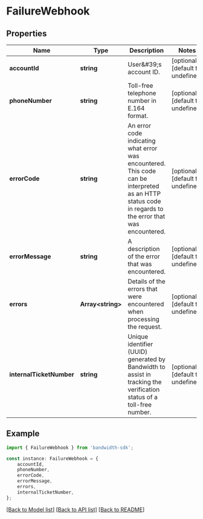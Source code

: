 # FailureWebhook


## Properties

Name | Type | Description | Notes
------------ | ------------- | ------------- | -------------
**accountId** | **string** | User\&#39;s account ID. | [optional] [default to undefined]
**phoneNumber** | **string** | Toll-free telephone number in E.164 format. | [optional] [default to undefined]
**errorCode** | **string** | An error code indicating what error was encountered. This code can be interpreted as an HTTP status code in regards to the error that was encountered. | [optional] [default to undefined]
**errorMessage** | **string** | A description of the error that was encountered. | [optional] [default to undefined]
**errors** | **Array&lt;string&gt;** | Details of the errors that were encountered when processing the request. | [optional] [default to undefined]
**internalTicketNumber** | **string** | Unique identifier (UUID) generated by Bandwidth to assist in tracking the verification status of a toll-free number. | [optional] [default to undefined]

## Example

```typescript
import { FailureWebhook } from 'bandwidth-sdk';

const instance: FailureWebhook = {
    accountId,
    phoneNumber,
    errorCode,
    errorMessage,
    errors,
    internalTicketNumber,
};
```

[[Back to Model list]](../README.md#documentation-for-models) [[Back to API list]](../README.md#documentation-for-api-endpoints) [[Back to README]](../README.md)
